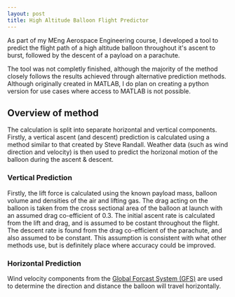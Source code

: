 ```yaml
---
layout: post
title: High Altitude Balloon Flight Predictor
---
```


As part of my MEng Aerospace Engineering course, I developed a tool to predict the flight path of a high altitude balloon throughout it's ascent to burst, followed by the descent of a payload on a parachute.

The tool was not completly finished, although the majority of the method closely follows the results achieved through alternative prediction methods. Although originally created in MATLAB, I do plan on creating a python version for use cases where access to MATLAB is not possible.

## Overview of method

The calculation is split into separate horizontal and vertical components. Firstly, a vertical ascent (and descent) prediction is calculated using a method similar to that created by Steve Randall. Weather data (such as wind direction and velocity) is then used to predict the horizonal motion of the balloon during the ascent & descent.

### Vertical Prediction

Firstly, the lift force is calculated using the known payload mass, balloon volume and densities of the air and lifting gas. The drag acting on the balloon is taken from the cross sectional area of the balloon at launch with an assumed drag co-efficient of 0.3. The initial ascent rate is calculated from the lift and drag, and is assumed to be costant throughout the flight. The descent rate is found from the drag co-efficient of the parachute, and also assumed to be constant. This assumption is consistent with what other methods use, but is definitely place where accuracy could be improved.

### Horizontal Prediction

Wind velocity components from the [Global Forcast System (GFS)](https://www.ncdc.noaa.gov/data-access/model-data/model-datasets/global-forcast-system-gfs) are used to determine the direction and distance the balloon will travel horizontally.
